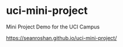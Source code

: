 # uci-mini-project
Mini Project Demo for the UCI Campus

https://seanroshan.github.io/uci-mini-project/
